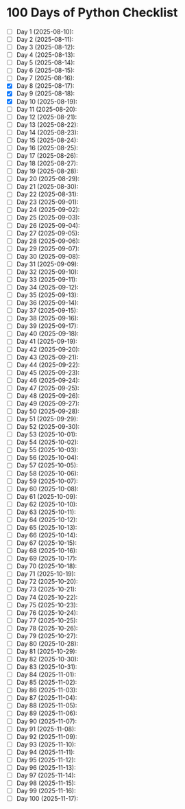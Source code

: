 # 100 Days of Python Checklist

- [ ] Day 1 (2025-08-10): 
- [ ] Day 2 (2025-08-11): 
- [ ] Day 3 (2025-08-12): 
- [ ] Day 4 (2025-08-13): 
- [ ] Day 5 (2025-08-14): 
- [ ] Day 6 (2025-08-15): 
- [ ] Day 7 (2025-08-16): 
- [x] Day 8 (2025-08-17): 
- [x] Day 9 (2025-08-18): 
- [x] Day 10 (2025-08-19): 
- [ ] Day 11 (2025-08-20): 
- [ ] Day 12 (2025-08-21): 
- [ ] Day 13 (2025-08-22): 
- [ ] Day 14 (2025-08-23): 
- [ ] Day 15 (2025-08-24): 
- [ ] Day 16 (2025-08-25): 
- [ ] Day 17 (2025-08-26): 
- [ ] Day 18 (2025-08-27): 
- [ ] Day 19 (2025-08-28): 
- [ ] Day 20 (2025-08-29): 
- [ ] Day 21 (2025-08-30): 
- [ ] Day 22 (2025-08-31): 
- [ ] Day 23 (2025-09-01): 
- [ ] Day 24 (2025-09-02): 
- [ ] Day 25 (2025-09-03): 
- [ ] Day 26 (2025-09-04): 
- [ ] Day 27 (2025-09-05): 
- [ ] Day 28 (2025-09-06): 
- [ ] Day 29 (2025-09-07): 
- [ ] Day 30 (2025-09-08): 
- [ ] Day 31 (2025-09-09): 
- [ ] Day 32 (2025-09-10): 
- [ ] Day 33 (2025-09-11): 
- [ ] Day 34 (2025-09-12): 
- [ ] Day 35 (2025-09-13): 
- [ ] Day 36 (2025-09-14): 
- [ ] Day 37 (2025-09-15): 
- [ ] Day 38 (2025-09-16): 
- [ ] Day 39 (2025-09-17): 
- [ ] Day 40 (2025-09-18): 
- [ ] Day 41 (2025-09-19): 
- [ ] Day 42 (2025-09-20): 
- [ ] Day 43 (2025-09-21): 
- [ ] Day 44 (2025-09-22): 
- [ ] Day 45 (2025-09-23): 
- [ ] Day 46 (2025-09-24): 
- [ ] Day 47 (2025-09-25): 
- [ ] Day 48 (2025-09-26): 
- [ ] Day 49 (2025-09-27): 
- [ ] Day 50 (2025-09-28): 
- [ ] Day 51 (2025-09-29): 
- [ ] Day 52 (2025-09-30): 
- [ ] Day 53 (2025-10-01): 
- [ ] Day 54 (2025-10-02): 
- [ ] Day 55 (2025-10-03): 
- [ ] Day 56 (2025-10-04): 
- [ ] Day 57 (2025-10-05): 
- [ ] Day 58 (2025-10-06): 
- [ ] Day 59 (2025-10-07): 
- [ ] Day 60 (2025-10-08): 
- [ ] Day 61 (2025-10-09): 
- [ ] Day 62 (2025-10-10): 
- [ ] Day 63 (2025-10-11): 
- [ ] Day 64 (2025-10-12): 
- [ ] Day 65 (2025-10-13): 
- [ ] Day 66 (2025-10-14): 
- [ ] Day 67 (2025-10-15): 
- [ ] Day 68 (2025-10-16): 
- [ ] Day 69 (2025-10-17): 
- [ ] Day 70 (2025-10-18): 
- [ ] Day 71 (2025-10-19): 
- [ ] Day 72 (2025-10-20): 
- [ ] Day 73 (2025-10-21): 
- [ ] Day 74 (2025-10-22): 
- [ ] Day 75 (2025-10-23): 
- [ ] Day 76 (2025-10-24): 
- [ ] Day 77 (2025-10-25): 
- [ ] Day 78 (2025-10-26): 
- [ ] Day 79 (2025-10-27): 
- [ ] Day 80 (2025-10-28): 
- [ ] Day 81 (2025-10-29): 
- [ ] Day 82 (2025-10-30): 
- [ ] Day 83 (2025-10-31): 
- [ ] Day 84 (2025-11-01): 
- [ ] Day 85 (2025-11-02): 
- [ ] Day 86 (2025-11-03): 
- [ ] Day 87 (2025-11-04): 
- [ ] Day 88 (2025-11-05): 
- [ ] Day 89 (2025-11-06): 
- [ ] Day 90 (2025-11-07): 
- [ ] Day 91 (2025-11-08): 
- [ ] Day 92 (2025-11-09): 
- [ ] Day 93 (2025-11-10): 
- [ ] Day 94 (2025-11-11): 
- [ ] Day 95 (2025-11-12): 
- [ ] Day 96 (2025-11-13): 
- [ ] Day 97 (2025-11-14): 
- [ ] Day 98 (2025-11-15): 
- [ ] Day 99 (2025-11-16): 
- [ ] Day 100 (2025-11-17): 